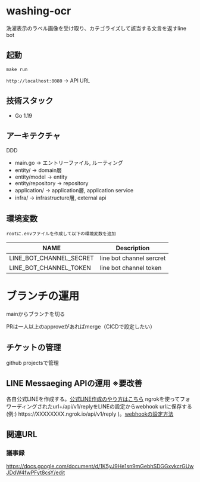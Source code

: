 # washing-ocr
洗濯表示のラベル画像を受け取り、カテゴライズして該当する文言を返すline bot

## 起動
```
make run
```

`http://localhost:8080` -> API URL

## 技術スタック
- Go 1.19

## アーキテクチャ
DDD
- main.go -> エントリーファイル, ルーティング
- entity/ -> domain層
- entity/model -> entity
- entity/repository -> repository
- application/ -> application層, application service
- infra/ -> infrastructure層, external api

## 環境変数
```
rootに.envファイルを作成して以下の環境変数を追加
```

| NAME                     | Description                  |
| ------------------------ | ---------------------------- |
| LINE_BOT_CHANNEL_SECRET  | line bot channel sercret     |
| LINE_BOT_CHANNEL_TOKEN   | line bot channel token       |

# ブランチの運用
mainからブランチを切る

PRは一人以上のapproveがあればmerge（CICDで設定したい）

## チケットの管理
github projectsで管理

## LINE Messaeging APIの運用 ※要改善
各自公式LINEを作成する。[公式LINE作成のやり方はこちら](https://qiita.com/yuki_0920/items/cbdbd5220a6a8b4eef19)
ngrokを使ってフォワーディングされたurl+/api/v1/replyをLINEの設定からwebhook urlに保存する(例:) https://<span>XXXXXXXX</span>.ngrok.io/api/v1/reply )。[webhookの設定方法](https://qiita.com/mininobu/items/b45dbc70faedf30f484e)


## 関連URL
### 議事録
https://docs.google.com/document/d/1K5yJ9He1sn9mGebhSDGGxvkcrGUwJDdW4fwPFyt8csY/edit